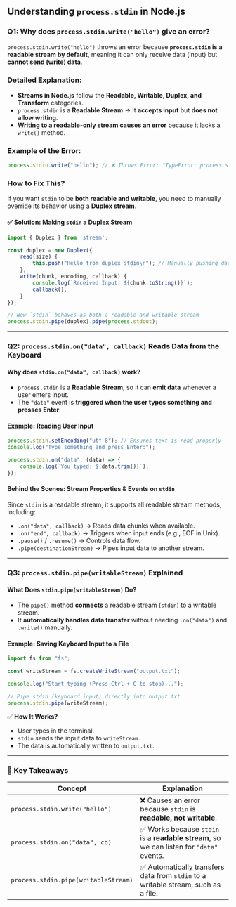 ## **Understanding `process.stdin` in Node.js**  

### **Q1: Why does `process.stdin.write("hello")` give an error?**  
`process.stdin.write("hello")` throws an error because **`process.stdin` is a readable stream by default**, meaning it can only receive data (input) but **cannot send (write) data**.

### **Detailed Explanation:**  
- **Streams in Node.js** follow the **Readable, Writable, Duplex, and Transform** categories.  
- `process.stdin` is a **Readable Stream** → It **accepts input** but **does not allow writing**.  
- **Writing to a readable-only stream causes an error** because it lacks a `write()` method.  

### **Example of the Error:**  
```javascript
process.stdin.write("hello"); // ❌ Throws Error: "TypeError: process.stdin.write is not a function"
```

### **How to Fix This?**  
If you want `stdin` to be **both readable and writable**, you need to manually override its behavior using a **Duplex stream**.

#### ✅ **Solution: Making `stdin` a Duplex Stream**
```javascript
import { Duplex } from 'stream';

const duplex = new Duplex({
    read(size) {
        this.push("Hello from duplex stdin\n"); // Manually pushing data
    },
    write(chunk, encoding, callback) {
        console.log(`Received Input: ${chunk.toString()}`);
        callback();
    }
});

// Now `stdin` behaves as both a readable and writable stream
process.stdin.pipe(duplex).pipe(process.stdout);
```
---

### **Q2: `process.stdin.on("data", callback)` Reads Data from the Keyboard**  

#### **Why does `stdin.on("data", callback)` work?**  
- `process.stdin` is a **Readable Stream**, so it can **emit data** whenever a user enters input.  
- The `"data"` event is **triggered when the user types something and presses Enter**.  

#### **Example: Reading User Input**
```javascript
process.stdin.setEncoding("utf-8"); // Ensures text is read properly
console.log("Type something and press Enter:");

process.stdin.on("data", (data) => {
    console.log(`You typed: ${data.trim()}`);
});
```

#### **Behind the Scenes: Stream Properties & Events on `stdin`**
Since `stdin` is a readable stream, it supports all readable stream methods, including:
- `.on("data", callback)` → Reads data chunks when available.
- `.on("end", callback)` → Triggers when input ends (e.g., EOF in Unix).
- `.pause()` / `.resume()` → Controls data flow.
- `.pipe(destinationStream)` → Pipes input data to another stream.

---

### **Q3: `process.stdin.pipe(writableStream)` Explained**  

#### **What Does `stdin.pipe(writableStream)` Do?**  
- The `pipe()` method **connects** a readable stream (`stdin`) to a writable stream.  
- It **automatically handles data transfer** without needing `.on("data")` and `.write()` manually.

#### **Example: Saving Keyboard Input to a File**
```javascript
import fs from "fs";

const writeStream = fs.createWriteStream("output.txt");

console.log("Start typing (Press Ctrl + C to stop)...");

// Pipe stdin (keyboard input) directly into output.txt
process.stdin.pipe(writeStream);
```
✅ **How It Works?**  
- User types in the terminal.  
- `stdin` sends the input data to `writeStream`.  
- The data is automatically written to `output.txt`.  

---

### **🔑 Key Takeaways**
| Concept | Explanation |
|---------|------------|
| `process.stdin.write("hello")` | ❌ Causes an error because `stdin` is **readable, not writable**. |
| `process.stdin.on("data", cb)` | ✅ Works because `stdin` is a **readable stream**, so we can listen for `"data"` events. |
| `process.stdin.pipe(writableStream)` | ✅ Automatically transfers data from `stdin` to a writable stream, such as a file. |